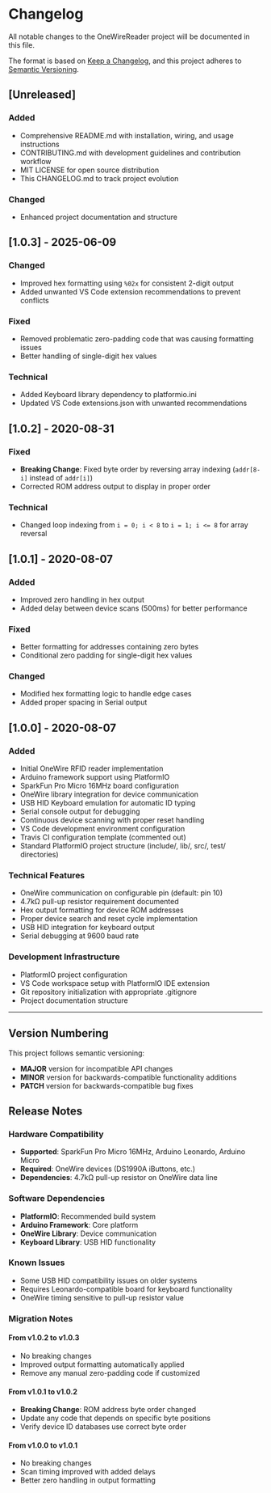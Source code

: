 # Changelog

All notable changes to the OneWireReader project will be documented in this file.

The format is based on [Keep a Changelog](https://keepachangelog.com/en/1.0.0/),
and this project adheres to [Semantic Versioning](https://semver.org/spec/v2.0.0.html).

## [Unreleased]

### Added
- Comprehensive README.md with installation, wiring, and usage instructions
- CONTRIBUTING.md with development guidelines and contribution workflow
- MIT LICENSE for open source distribution
- This CHANGELOG.md to track project evolution

### Changed
- Enhanced project documentation and structure

## [1.0.3] - 2025-06-09

### Changed
- Improved hex formatting using `%02x` for consistent 2-digit output
- Added unwanted VS Code extension recommendations to prevent conflicts

### Fixed
- Removed problematic zero-padding code that was causing formatting issues
- Better handling of single-digit hex values

### Technical
- Added Keyboard library dependency to platformio.ini
- Updated VS Code extensions.json with unwanted recommendations

## [1.0.2] - 2020-08-31

### Fixed
- **Breaking Change**: Fixed byte order by reversing array indexing (`addr[8-i]` instead of `addr[i]`)
- Corrected ROM address output to display in proper order

### Technical
- Changed loop indexing from `i = 0; i < 8` to `i = 1; i <= 8` for array reversal

## [1.0.1] - 2020-08-07

### Added
- Improved zero handling in hex output
- Added delay between device scans (500ms) for better performance

### Fixed
- Better formatting for addresses containing zero bytes
- Conditional zero padding for single-digit hex values

### Changed
- Modified hex formatting logic to handle edge cases
- Added proper spacing in Serial output

## [1.0.0] - 2020-08-07

### Added
- Initial OneWire RFID reader implementation
- Arduino framework support using PlatformIO
- SparkFun Pro Micro 16MHz board configuration
- OneWire library integration for device communication
- USB HID Keyboard emulation for automatic ID typing
- Serial console output for debugging
- Continuous device scanning with proper reset handling
- VS Code development environment configuration
- Travis CI configuration template (commented out)
- Standard PlatformIO project structure (include/, lib/, src/, test/ directories)

### Technical Features
- OneWire communication on configurable pin (default: pin 10)
- 4.7kΩ pull-up resistor requirement documented
- Hex output formatting for device ROM addresses
- Proper device search and reset cycle implementation
- USB HID integration for keyboard output
- Serial debugging at 9600 baud rate

### Development Infrastructure
- PlatformIO project configuration
- VS Code workspace setup with PlatformIO IDE extension
- Git repository initialization with appropriate .gitignore
- Project documentation structure

---

## Version Numbering

This project follows semantic versioning:
- **MAJOR** version for incompatible API changes
- **MINOR** version for backwards-compatible functionality additions
- **PATCH** version for backwards-compatible bug fixes

## Release Notes

### Hardware Compatibility
- **Supported**: SparkFun Pro Micro 16MHz, Arduino Leonardo, Arduino Micro
- **Required**: OneWire devices (DS1990A iButtons, etc.)
- **Dependencies**: 4.7kΩ pull-up resistor on OneWire data line

### Software Dependencies
- **PlatformIO**: Recommended build system
- **Arduino Framework**: Core platform
- **OneWire Library**: Device communication
- **Keyboard Library**: USB HID functionality

### Known Issues
- Some USB HID compatibility issues on older systems
- Requires Leonardo-compatible board for keyboard functionality
- OneWire timing sensitive to pull-up resistor value

### Migration Notes

#### From v1.0.2 to v1.0.3
- No breaking changes
- Improved output formatting automatically applied
- Remove any manual zero-padding code if customized

#### From v1.0.1 to v1.0.2
- **Breaking Change**: ROM address byte order changed
- Update any code that depends on specific byte positions
- Verify device ID databases use correct byte order

#### From v1.0.0 to v1.0.1
- No breaking changes
- Scan timing improved with added delays
- Better zero handling in output formatting